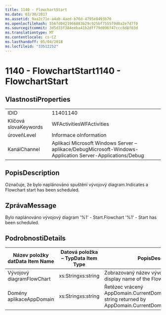 ```yaml
---
title: 1140 - FlowchartStart
ms.date: 03/30/2017
ms.assetid: 9aa2c71e-a4ab-4aed-b76d-4795e8493b70
ms.openlocfilehash: 556fd0421966083b29c925bf7555f9d8a2e7d7f0
ms.sourcegitcommit: 3d5d33f384eeba41b2dff79d096f47ccc8d8f03d
ms.translationtype: MT
ms.contentlocale: cs-CZ
ms.lasthandoff: 05/04/2018
ms.locfileid: "33512252"
---
```

# <a name="1140---flowchartstart"></a><span data-ttu-id="f6fd0-102">1140 - FlowchartStart</span><span class="sxs-lookup"><span data-stu-id="f6fd0-102">1140 - FlowchartStart</span></span>
## <a name="properties"></a><span data-ttu-id="f6fd0-103">Vlastnosti</span><span class="sxs-lookup"><span data-stu-id="f6fd0-103">Properties</span></span>  
  
|||  
|-|-|  
|<span data-ttu-id="f6fd0-104">ID</span><span class="sxs-lookup"><span data-stu-id="f6fd0-104">ID</span></span>|<span data-ttu-id="f6fd0-105">1140</span><span class="sxs-lookup"><span data-stu-id="f6fd0-105">1140</span></span>|  
|<span data-ttu-id="f6fd0-106">Klíčová slova</span><span class="sxs-lookup"><span data-stu-id="f6fd0-106">Keywords</span></span>|<span data-ttu-id="f6fd0-107">WFActivities</span><span class="sxs-lookup"><span data-stu-id="f6fd0-107">WFActivities</span></span>|  
|<span data-ttu-id="f6fd0-108">úroveň</span><span class="sxs-lookup"><span data-stu-id="f6fd0-108">Level</span></span>|<span data-ttu-id="f6fd0-109">Informace o</span><span class="sxs-lookup"><span data-stu-id="f6fd0-109">Information</span></span>|  
|<span data-ttu-id="f6fd0-110">Kanál</span><span class="sxs-lookup"><span data-stu-id="f6fd0-110">Channel</span></span>|<span data-ttu-id="f6fd0-111">Aplikaci Microsoft Windows Server – aplikace/Debug</span><span class="sxs-lookup"><span data-stu-id="f6fd0-111">Microsoft-Windows-Application Server-Applications/Debug</span></span>|  
  
## <a name="description"></a><span data-ttu-id="f6fd0-112">Popis</span><span class="sxs-lookup"><span data-stu-id="f6fd0-112">Description</span></span>  
 <span data-ttu-id="f6fd0-113">Označuje, že bylo naplánováno spuštění vývojový diagram.</span><span class="sxs-lookup"><span data-stu-id="f6fd0-113">Indicates a Flowchart start has been scheduled.</span></span>  
  
## <a name="message"></a><span data-ttu-id="f6fd0-114">Zpráva</span><span class="sxs-lookup"><span data-stu-id="f6fd0-114">Message</span></span>  
 <span data-ttu-id="f6fd0-115">Bylo naplánováno vývojový diagram '%1' - Start.</span><span class="sxs-lookup"><span data-stu-id="f6fd0-115">Flowchart '%1' - Start has been scheduled.</span></span>  
  
## <a name="details"></a><span data-ttu-id="f6fd0-116">Podrobnosti</span><span class="sxs-lookup"><span data-stu-id="f6fd0-116">Details</span></span>  
  
|<span data-ttu-id="f6fd0-117">Název položky dat</span><span class="sxs-lookup"><span data-stu-id="f6fd0-117">Data Item Name</span></span>|<span data-ttu-id="f6fd0-118">Datová položka – Typ</span><span class="sxs-lookup"><span data-stu-id="f6fd0-118">Data Item Type</span></span>|<span data-ttu-id="f6fd0-119">Popis</span><span class="sxs-lookup"><span data-stu-id="f6fd0-119">Description</span></span>|  
|--------------------|--------------------|-----------------|  
|<span data-ttu-id="f6fd0-120">Vývojový diagram</span><span class="sxs-lookup"><span data-stu-id="f6fd0-120">FlowChart</span></span>|<span data-ttu-id="f6fd0-121">xs:String</span><span class="sxs-lookup"><span data-stu-id="f6fd0-121">xs:string</span></span>|<span data-ttu-id="f6fd0-122">Zobrazovaný název vývojový diagram.</span><span class="sxs-lookup"><span data-stu-id="f6fd0-122">The display name of the FlowChart.</span></span>|  
|<span data-ttu-id="f6fd0-123">Domény aplikace</span><span class="sxs-lookup"><span data-stu-id="f6fd0-123">AppDomain</span></span>|<span data-ttu-id="f6fd0-124">xs:String</span><span class="sxs-lookup"><span data-stu-id="f6fd0-124">xs:string</span></span>|<span data-ttu-id="f6fd0-125">Řetězec vrácený AppDomain.CurrentDomain.FriendlyName.</span><span class="sxs-lookup"><span data-stu-id="f6fd0-125">The string returned by AppDomain.CurrentDomain.FriendlyName.</span></span>|
